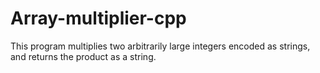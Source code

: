 # Array-multiplier-cpp
This program multiplies two arbitrarily large integers encoded as strings, and returns the product as a string.
